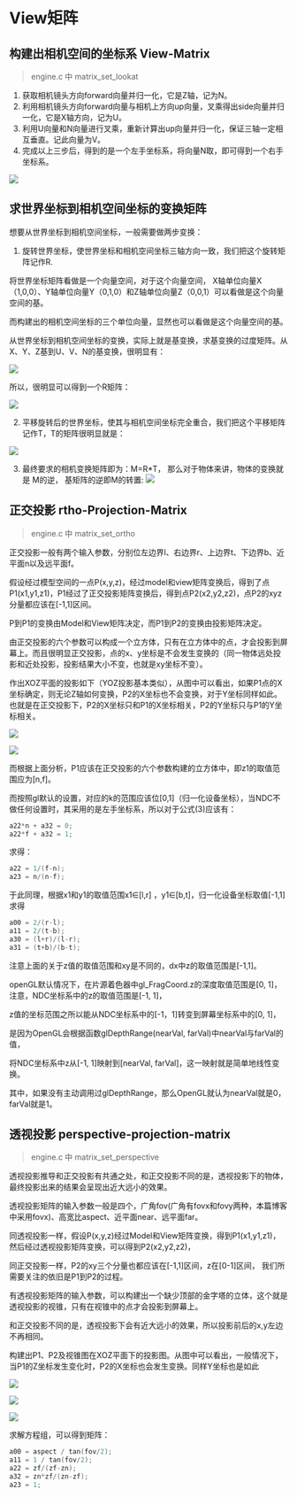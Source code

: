 ﻿# View矩阵



## 构建出相机空间的坐标系  View-Matrix

>engine.c 中 matrix_set_lookat

1. 获取相机镜头方向forward向量并归一化，它是Z轴，记为N。
2. 利用相机镜头方向forward向量与相机上方向up向量，叉乘得出side向量并归一化，它是X轴方向，记为U。
3. 利用U向量和N向量进行叉乘，重新计算出up向量并归一化，保证三轴一定相互垂直。记此向量为V。
4. 完成以上三步后，得到的是一个左手坐标系，将向量N取，即可得到一个右手坐标系。

![](./vw1.png)

## 求世界坐标到相机空间坐标的变换矩阵

想要从世界坐标到相机空间坐标，一般需要做两步变换：

1. 旋转世界坐标，使世界坐标和相机空间坐标三轴方向一致，我们把这个旋转矩阵记作R.

将世界坐标矩阵看做是一个向量空间，对于这个向量空间， X轴单位向量X（1,0,0）、Y轴单位向量Y（0,1,0）和Z轴单位向量Z（0,0,1）可以看做是这个向量空间的基。

而构建出的相机空间坐标的三个单位向量，显然也可以看做是这个向量空间的基。

从世界坐标到相机空间坐标的变换，实际上就是基变换，求基变换的过度矩阵。从X、Y、Z基到U、V、N的基变换，很明显有：

![](./vw2.jpg)

所以，很明显可以得到一个R矩阵：

![](./mv3.jpg)

2. 平移旋转后的世界坐标，使其与相机空间坐标完全重合，我们把这个平移矩阵记作T，T的矩阵很明显就是：

![](./mv4.jpg)

3. 最终要求的相机变换矩阵即为：M=R*T， 那么对于物体来讲，物体的变换就是 M的逆， 基矩阵的逆即M的转置:
![](./mv5.jpg)


## 正交投影 rtho-Projection-Matrix

>engine.c 中 matrix_set_ortho

正交投影一般有两个输入参数，分别位左边界l、右边界r、上边界t、下边界b、近平面n以及远平面f。

假设经过模型空间的一点P(x,y,z)，经过model和view矩阵变换后，得到了点P1(x1,y1,z1)，P1经过了正交投影矩阵变换后，得到点P2(x2,y2,z2)，点P2的xyz分量都应该在[-1,1]区间。

P到P1的变换由Model和View矩阵决定，而P1到P2的变换由投影矩阵决定。

由正交投影的六个参数可以构成一个立方体，只有在立方体中的点，才会投影到屏幕上。而且很明显正交投影，点的x、y坐标是不会发生变换的（同一物体远处投影和近处投影，投影结果大小不变，也就是xy坐标不变）。

作出XOZ平面的投影如下（YOZ投影基本类似），从图中可以看出，如果P1点的X坐标确定，则无论Z轴如何变换，P2的X坐标也不会变换，对于Y坐标同样如此。也就是在正交投影下，P2的X坐标只和P1的X坐标相关，P2的Y坐标只与P1的Y坐标相关。

![](./mv6.png)

![](./mv7.jpg)

而根据上面分析，P1应该在正交投影的六个参数构建的立方体中，即z1的取值范围应为[n,f]。

而按照gl默认的设置，对应的k的范围应该位[0,1]（归一化设备坐标），当NDC不做任何设置时，其采用的是左手坐标系，所以对于公式(3)应该有：
```c
a22*n + a32 = 0; 
a22*f + a32 = 1;
```

求得：
```c
a22 = 1/(f-n);
a23 = n/(n-f);
```

于此同理，根据x1和y1的取值范围x1∈[l,r] ，y1∈[b,t]，归一化设备坐标取值[-1,1]  求得
```c
a00 = 2/(r-l);
a11 = 2/(t-b);
a30 = (l+r)/(l-r);
a31 = (t+b)/(b-t);
```

注意上面的关于z值的取值范围和xy是不同的，dx中z的取值范围是[-1,1]。  

openGL默认情况下，在片源着色器中gl_FragCoord.z的深度取值范围是[0, 1]，注意，NDC坐标系中的z的取值范围是[-1, 1]，

z值的坐标范围之所以能从NDC坐标系中的[-1，1]转变到屏幕坐标系中的[0, 1]，

是因为OpenGL会根据函数glDepthRange(nearVal, farVal)中nearVal与farVal的值，

将NDC坐标系中z从[-1, 1]映射到[nearVal, farVal]，这一映射就是简单地线性变换。

其中，如果没有主动调用过glDepthRange，那么OpenGL就认为nearVal就是0，farVal就是1。


## 透视投影 perspective-projection-matrix

>engine.c 中 matrix_set_perspective

透视投影推导和正交投影有共通之处，和正交投影不同的是，透视投影下的物体，最终投影出来的结果会呈现出近大远小的效果。

透视投影矩阵的输入参数一般是四个，广角fov(广角有fovx和fovy两种，本篇博客中采用fovx)、高宽比aspect、近平面near、远平面far。

同透视投影一样，假设P(x,y,z)经过Model和View矩阵变换，得到P1(x1,y1,z1)，然后经过透视投影矩阵变换，可以得到P2(x2,y2,z2)，

同正交投影一样，P2的xy三个分量也都应该在[-1,1]区间，z在[0-1]区间， 我们所需要关注的依旧是P1到P2的过程。

有透视投影矩阵的输入参数，可以构建出一个缺少顶部的金字塔的立体，这个就是透视投影的视锥，只有在视锥中的点才会投影到屏幕上。

和正交投影不同的是，透视投影下会有近大远小的效果，所以投影前后的x,y左边不再相同。

构建出P1、P2及视锥图在XOZ平面下的投影图。从图中可以看出，一般情况下，当P1的Z坐标发生变化时，P2的X坐标也会发生变换。同样Y坐标也是如此

![](./mv8.png)

![](./mv9.jpg)

![](./mv10.jpg)

求解方程组，可以得到矩阵：
```c
a00 = aspect / tan(fov/2);
a11 = 1 / tan(fov/2);
a22 = zf/(zf-zn);
a32 = zn*zf/(zn-zf);
a23 = 1;
```
